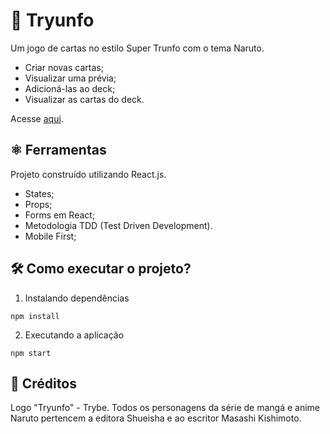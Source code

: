 # 🎴 Tryunfo

Um jogo de cartas no estilo Super Trunfo com o tema Naruto.

- Criar novas cartas;
- Visualizar uma prévia;
- Adicioná-las ao deck;
- Visualizar as cartas do deck.

Acesse [aqui](https://coelhoreinaldo.github.io/tryunfo).

## ⚛️ Ferramentas

Projeto construído utilizando React.js.

- States;
- Props;
- Forms em React;
- Metodologia TDD (Test Driven Development).
- Mobile First;

## 🛠️ Como executar o projeto?

1. Instalando dependências

`npm install`

2. Executando a aplicação

`npm start`

## 👥 Créditos

Logo "Tryunfo" - Trybe.
Todos os personagens da série de mangá e anime Naruto pertencem a editora Shueisha e ao escritor Masashi Kishimoto.

